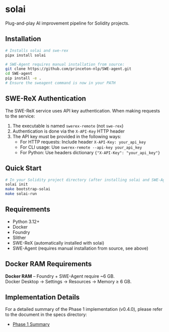 # solai

Plug-and-play AI improvement pipeline for Solidity projects.

## Installation

```bash
# Installs solai and swe-rex
pipx install solai

# SWE-Agent requires manual installation from source:
git clone https://github.com/princeton-nlp/SWE-agent.git
cd SWE-agent
pip install -e .
# Ensure the sweagent command is now in your PATH
```

## SWE-ReX Authentication

The SWE-ReX service uses API key authentication. When making requests to the service:

1. The executable is named `swerex-remote` (not `swe-rex`)
2. Authentication is done via the `X-API-Key` HTTP header
3. The API key must be provided in the following ways:
   - For HTTP requests: Include header `X-API-Key: your_api_key`
   - For CLI usage: Use `swerex-remote --api-key your_api_key`
   - For Python: Use headers dictionary `{"X-API-Key": "your_api_key"}`

## Quick Start

```bash
# In your Solidity project directory (after installing solai and SWE-Agent):
solai init
make bootstrap-solai
make solai-run
```

## Requirements

- Python 3.12+
- Docker
- Foundry
- Slither
- SWE-ReX (automatically installed with solai)
- SWE-Agent (requires manual installation from source, see above)

## Docker RAM Requirements

**Docker RAM** – Foundry + SWE-Agent require ~6 GB.  
Docker Desktop → Settings → Resources → Memory ≥ 6 GB.

## Implementation Details

For a detailed summary of the Phase 1 implementation (v0.4.0), please refer to the document in the specs directory:

- [Phase 1 Summary](specs/phase1_summary.md) 